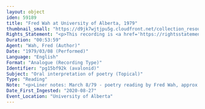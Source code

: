 ```yaml
---
layout: object
iden: 59189
title: "Fred Wah at University of Alberta, 1979"
thumbnail_small: "https://d9jk7wjtjpu5g.cloudfront.net/collection_resource_files/thumbnails/000/134/002/small/SW020_03.jpg?1667281764"
Rights_Statement: "<p>This recording is <a href='https://rightsstatements.org/page/InC/1.0/?language=en'>In Copyright</a> and is made available for non-commercial research and educational purposes, with permission from the rights holder(s). The University of Alberta wishes to hear from any copyright owner, or their representative, who believes that this recording has been used without authorization. Please contact <a href='mailto:erahelp@ualberta.ca'>erahelp@ualberta.ca</a>. You may display/perform this material for non-commercial research or teaching purposes. For all other reproduction, performance or distribution uses, please contact the copyright holders</p>"
Duration: "00:53:59"
Agent: "Wah, Fred (Author)"
Date: "1979/03/08 (Performed)"
Language: "English"
Format: "Analogue (Recording Type)"
Identifier: "pg15bf92k (avalonid)"
Subject: "Oral interpretation of poetry (Topical)"
Type: "Reading"
Note: "<p>Liner notes: March 8/79 - poetry reading by Fred Wah, approx length: 1hr.</p> (general)"
Date_First_Ingested: "2020-08-27"
Event_Location: "University of Alberta"
---
```


